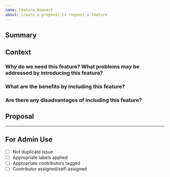 ```yaml
---
name: Feature Request
about: Create a proposal to request a feature
---
```


<!-- markdownlint-disable MD003 -->
<!-- markdownlint-disable MD012 -->
<!-- markdownlint-disable MD041 -->

## Summary



## Context

### Why do we need this feature? What problems may be addressed by introducing this feature?

### What are the benefits by including this feature?

### Are there any disadvantages of including this feature?

## Proposal



---

## For Admin Use

- [ ] Not duplicate issue
- [ ] Appropriate labels applied
- [ ] Appropriate contributors tagged
- [ ] Contributor assigned/self-assigned
